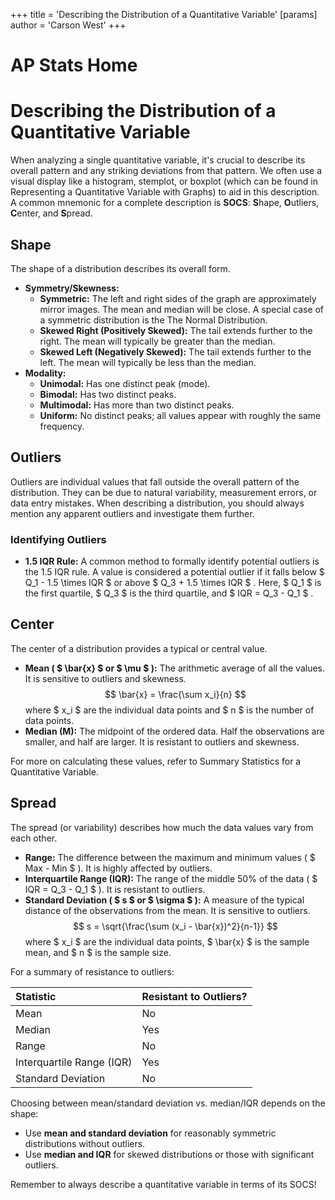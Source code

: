 +++
 title = 'Describing the Distribution of a Quantitative Variable'
[params]
	author = 'Carson West'
+++
# AP Stats Home
# Describing the Distribution of a Quantitative Variable

When analyzing a single quantitative variable, it's crucial to describe its overall pattern and any striking deviations from that pattern. We often use a visual display like a histogram, stemplot, or boxplot (which can be found in Representing a Quantitative Variable with Graphs) to aid in this description. A common mnemonic for a complete description is **SOCS**: **S**hape, **O**utliers, **C**enter, and **S**pread.

## Shape

The shape of a distribution describes its overall form.

*   **Symmetry/Skewness:**
    *   **Symmetric:** The left and right sides of the graph are approximately mirror images. The mean and median will be close. A special case of a symmetric distribution is the The Normal Distribution.
    *   **Skewed Right (Positively Skewed):** The tail extends further to the right. The mean will typically be greater than the median.
    *   **Skewed Left (Negatively Skewed):** The tail extends further to the left. The mean will typically be less than the median.
*   **Modality:**
    *   **Unimodal:** Has one distinct peak (mode).
    *   **Bimodal:** Has two distinct peaks.
    *   **Multimodal:** Has more than two distinct peaks.
    *   **Uniform:** No distinct peaks; all values appear with roughly the same frequency.

## Outliers

Outliers are individual values that fall outside the overall pattern of the distribution. They can be due to natural variability, measurement errors, or data entry mistakes. When describing a distribution, you should always mention any apparent outliers and investigate them further.

### Identifying Outliers
*   **1.5 IQR Rule:** A common method to formally identify potential outliers is the 1.5 IQR rule. A value is considered a potential outlier if it falls below  $ Q_1 - 1.5 \times IQR $  or above  $ Q_3 + 1.5 \times IQR $ . Here,  $ Q_1 $  is the first quartile,  $ Q_3 $  is the third quartile, and  $ IQR = Q_3 - Q_1 $ .

## Center

The center of a distribution provides a typical or central value.

*   **Mean ( $ \bar{x} $  or  $ \mu $ ):** The arithmetic average of all the values. It is sensitive to outliers and skewness.
     $$  \bar{x} = \frac{\sum x_i}{n}  $$      where  $ x_i $  are the individual data points and  $ n $  is the number of data points.
*   **Median (M):** The midpoint of the ordered data. Half the observations are smaller, and half are larger. It is resistant to outliers and skewness.

For more on calculating these values, refer to Summary Statistics for a Quantitative Variable.

## Spread

The spread (or variability) describes how much the data values vary from each other.

*   **Range:** The difference between the maximum and minimum values ( $ Max - Min $ ). It is highly affected by outliers.
*   **Interquartile Range (IQR):** The range of the middle 50% of the data ( $ IQR = Q_3 - Q_1 $ ). It is resistant to outliers.
*   **Standard Deviation ( $ s $  or  $ \sigma $ ):** A measure of the typical distance of the observations from the mean. It is sensitive to outliers.
     $$  s = \sqrt{\frac{\sum (x_i - \bar{x})^2}{n-1}}  $$      where  $ x_i $  are the individual data points,  $ \bar{x} $  is the sample mean, and  $ n $  is the sample size.

For a summary of resistance to outliers:

| Statistic        | Resistant to Outliers? |
| :--------------- | :--------------------- |
| Mean             | No                     |
| Median           | Yes                    |
| Range            | No                     |
| Interquartile Range (IQR) | Yes                    |
| Standard Deviation | No                     |

Choosing between mean/standard deviation vs. median/IQR depends on the shape:
*   Use **mean and standard deviation** for reasonably symmetric distributions without outliers.
*   Use **median and IQR** for skewed distributions or those with significant outliers.

Remember to always describe a quantitative variable in terms of its SOCS!